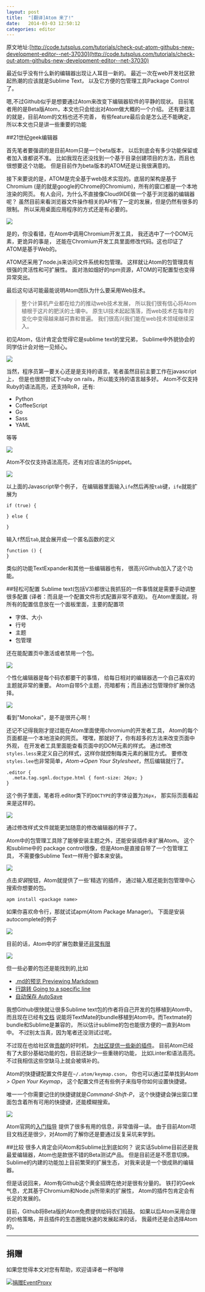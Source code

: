 ```yaml
---
layout: post
title:  "[翻译]Atom 来了!"
date:   2014-03-03 12:50:12
categories: editor
---
```

原文地址:[http://code.tutsplus.com/tutorials/check-out-atom-githubs-new-development-editor--net-37030](http://code.tutsplus.com/tutorials/check-out-atom-githubs-new-development-editor--net-37030)


最近似乎没有什么新的编辑器出现让人耳目一新的。
最近一次在web开发社区掀起热潮的应该就是Sublime Text，
以及它方便的包管理工具Package Control了。

嗯,不过Github似乎是想要通过Atom来改变下编辑器软件的平静的现状。
目前笔者用的是Beta版Atom，本文也只会给出对Atom做大概的一个介绍。
还有要注意的就是，目前Atom的文档也还不完善，
有些feature最后会是怎么还不能确定，所以本文也只是讲一些重要的功能

##21世纪geek编辑器

首先笔者要强调的是目前Atom只是一个beta版本，
以后到底会有多少功能保留或者加入谁都说不准。
比如我现在还没找到一个基于目录创建项目的方法，而且也很想要这个功能。
但是目前作为beta版本的ATOM还是让我很满意的。

接下来要说的是，ATOM是完全基于web技术实现的。底层的架构是基于Chromium
(是的就是google的Chrome的Chromium)，所有的窗口都是一个本地渲染的网页。
有人会问，为什么不直接像Cloud9IDE做一个基于浏览器的编辑器呢？
虽然目前来看浏览器文件操作相关的API有了一定的发展，但是仍然有很多的限制。
所以采用桌面应用程序的方式还是有必要的。

![](https://cdn.tutsplus.com/net/uploads/2014/02/atom-developer-tools.png)

是的，你没看错，在Atom中调用Chromium开发工具，
我还选中了一个DOM元素，更诡异的事是，
还能在Chromium开发工具里面修改代码。这也印证了ATOM是基于Web的。

ATOM还采用了node.js来访问文件系统和包管理。
这样就让Atom的包管理具有很强的灵活性和可扩展性。
面对浩如烟好的npm资源，ATOM的可配置型也变得异常突出。

最后这句话可能最能说明Atom团队为什么要采用Web技术。
>整个计算机产业都在给力的推动web技术发展，
所以我们很有信心将Atom植根于这片的肥沃的土壤中。
原生UI技术起起落落，而web技术在每年的变化中变得越来越可靠和普遍。
我们很高兴我们能在web技术领域继续深入。


初见Atom，估计肯定会觉得它是sublime text的堂兄弟，
Sublime中外貌协会的同学估计会对他一见倾心。

![](https://cdn.tutsplus.com/net/uploads/2014/02/atom-full.png)

当然，程序员第一要关心还是是支持的语言。笔者虽然目前主要工作在javascript上，
但是也很想尝试下ruby on rails，所以能支持的语言越多好。
Atom不仅支持Ruby的语法高亮，还支持RoR，还有:

* Python
* CoffeeScript
* Go
* Sass
* YAML

等等

![](https://cdn.tutsplus.com/net/uploads/2014/02/atom-languages.png)


Atom不仅仅支持语法高亮，还有对应语法的Snippet。

![](https://cdn.tutsplus.com/net/uploads/2014/02/atom-js.png)

以上面的Javascript举个例子，
在编辑器里面输入``ife``然后再按``tab``键，``ife``就能扩展为

```
if (true) {

} else {

}
```

输入``f``然后``tab``,就会展开成一个匿名函数的定义

```
function () {
}
```

类似的功能TextExpander和其他一些编辑器也有，
很高兴Github加入了这个功能。

##轻松可配置
Sublime text(包括V3)都很让我抓狂的一件事情就是需要手动调整很多配置
(译者：而且是一个配置文件形式配置非常不直观)。
在Atom里面就，将所有的配置信息放在一个面板里面，主要的配置项

* 字体、大小
* 行号
* 主题
* 包管理

还在能配置页中激活或者禁用一个包。

![](https://cdn.tutsplus.com/net/uploads/2014/02/atom-settings.png)

个性化编辑器是每个码农都要干的事情，
给每日相对的编辑器选一个自己喜欢的主题就非常的重要。
Atom自带5个主题，亮暗都有；而且通过包管理你扩展你选择。

![](https://cdn.tutsplus.com/net/uploads/2014/02/atom-themes.png)

看到"Monokai"，是不是很开心啊！

还记不记得我刚才提过能在Atom里面使用chromium的开发者工具，
Atom的每个页面都是一个本地渲染的网页。
嘿嘿，那就好了，你有超多的方法来改变页面中外观，
在开发者工具里面能查看页面中的DOM元素的样式。
通过修改``styles.less``来定义自己的样式，这样你就控制每类元素的展现方式。
要修改``styles.lee``也非常简单，*Atom->Open Your Stylesheet*，然后编辑就行了。

```
.editor {
  .meta.tag.sgml.doctype.html { font-size: 26px; }
}
```

这个例子里面，笔者将.editor类下的``DOCTYPE``的字体设置为``26px``，
那实际页面看起来是这样的。

![](https://cdn.tutsplus.com/net/uploads/2014/02/atom-less.png)

通过修改样式文件就能更加随意的修改编辑器的样子了。

Atom中的包管理工具除了能够安装主题之外，还能安装插件来扩展Atom。
这个和sublime中的 package control很像，但是Atom是直接自带了一个包管理工具，
不需要像Sublime Text一样用个脚本来安装。

![](https://cdn.tutsplus.com/net/uploads/2014/02/atom-packages.png)

点击*安装*按钮，Atom就提供了一些'精选'的插件，
通过输入框还能到包管理中心搜索你想要的包。


```
apm install <package name>
```
如果你喜欢命令行，那就试试apm(*A*tom *P*ackage *M*anager)。
下面是安装autocomplete的例子

![](https://cdn.tutsplus.com/net/uploads/2014/02/atom-apm-install.png)

目前的话，Atom中的扩展包数量还[非常有限](https://atom.io/packages)

![](https://cdn.tutsplus.com/net/uploads/2014/02/atom-packages-registry.png)

但一些必要的包还是能找到的,比如

* [.md的预览 Previewing Markdown](https://atom.io/packages/markdown-preview)
* [行跳转 Going to a specific line](https://atom.io/packages/go-to-line)
* [自动保存 AutoSave](https://atom.io/packages/autosave)

我想Github很快就让很多Sublime text包的作者将自己开发的包移植到Atom中。
而且现在已经有[文档](https://atom.io/docs/v0.60.0/converting-a-text-mate-bundle)
说能将TextMate的bundle移植到Atom中。而Textmate的bundle和Sublime是兼容的，
所以估计sublime的包也能很方便的一直到Atom中。
不过别太当真，因为笔者还没测试过呢。

不过现在也给社区做[贡献](https://atom.io/docs/v0.60.0/contributing)的好时机，
[为社区提供一些新的插件](https://atom.io/docs/v0.60.0/creating-a-package)。
目前Atom已经有了大部分基础功能的包，目前还缺少一些重磅的功能，
比如Linter和语法高亮。
不过我相信这些空缺马上就会被填补的。

Atom的快捷键配置文件是在``~/.atom/keymap.cson``，
你也可以通过菜单找到*Atom > Open Your Keymap*，
这个配置文件还有些例子来指导你如何设置快捷键。

唯一一个你需要记住的快捷键就是*Command-Shift-P*，
这个快捷键会弹出窗口里面包含着所有可用的快捷键，还能模糊搜索。

![](https://cdn.tutsplus.com/net/uploads/2014/02/atom-command-palette.png)

Atom官网的[入门指导](https://atom.io/docs/v0.60.0/getting-started)
提供了很多有用的信息，非常值得一读。
由于目前Atom项目文档还是很少，对Atom的了解你还是要通过反复采坑来学到。


##比较
很多人肯定会问Atom和Sublime比到底如何？
说实话Sublime目前还是我最爱编辑器，Atom也是款很不错的Beta测试产品。
但是目前还是不愿意切换。Sublime的内建的功能加上目前繁荣的扩展生态，
对我来说是一个很成熟的编辑器。

但是话说回来，Atom有Github这个黄金招牌在绝对是很有分量的。
铁打的Geek气息，尤其基于Chromium和Node.js所带来的扩展性，
Atom的插件包肯定会有长足的发展的。

目前，Github将Beta版的Atom免费提供给码农们捣鼓。
如果以后Atom采用合理的价格策略，并且插件的生态圈能快速的发展起来的话，
我最终还是会选择Atom的。

---
## 捐赠
如果您觉得本文对您有帮助，欢迎请译者一杯咖啡

[![捐赠EventProxy](https://img.alipay.com/sys/personalprod/style/mc/btn-index.png)](https://me.alipay.com/shupengfei)
